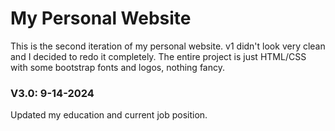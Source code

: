 # My Personal Website
This is the second iteration of my personal website. v1 didn't look very clean and I decided to redo it completely. The entire project is just HTML/CSS with some bootstrap fonts and logos, nothing fancy. 

### V3.0: 9-14-2024

Updated my education and current job position.
